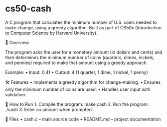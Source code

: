 # cs50-cash
A C program that calculates the minimum number of U.S. coins needed to make change, using a greedy algorithm. Built as part of CS50x (Introduction to Computer Science by Harvard University).

📖 Overview

The program asks the user for a monetary amount (in dollars and cents) and then determines the minimum number of coins (quarters, dimes, nickels, and pennies) required to make that amount using a greedy approach.

Example:
	•	Input: 0.41
	•	Output: 4 (1 quarter, 1 dime, 1 nickel, 1 penny)

🛠 Features
	•	Implements a greedy algorithm for change-making.
	•	Ensures only the minimum number of coins are used.
	•	Handles user input with validation.

🚀 How to Run
	1.	Compile the program: make cash
  2.	Run the program: ./cash
  3.	Enter an amount when prompted.

📂 Files
	•	cash.c – main source code
	•	README.md – project documentation
